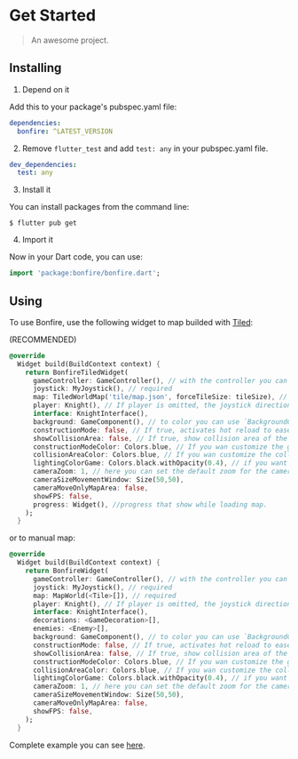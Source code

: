 # Get Started

> An awesome project.

## Installing

1. Depend on it

Add this to your package's pubspec.yaml file:

```yaml
dependencies:
  bonfire: ^LATEST_VERSION
```

2. Remove `flutter_test` and add `test: any` in your pubspec.yaml file.

```yaml
dev_dependencies:
  test: any
```

3. Install it

You can install packages from the command line:

```
$ flutter pub get
```

4. Import it

Now in your Dart code, you can use:

```dart
import 'package:bonfire/bonfire.dart';
```

## Using

To use Bonfire, use the following widget to map builded with [Tiled](https://www.mapeditor.org/):

(RECOMMENDED)

```dart
@override
  Widget build(BuildContext context) {
    return BonfireTiledWidget(
      gameController: GameController(), // with the controller you can listen to all components of the game, control them and or add new ones.
      joystick: MyJoystick(), // required
      map: TiledWorldMap('tile/map.json', forceTileSize: tileSize), // required
      player: Knight(), // If player is omitted, the joystick directional will control the map view, being very useful in the process of building maps
      interface: KnightInterface(),
      background: GameComponent(), // to color you can use `BackgroundColorGame(Colors.blue)` or create your own background (to use parallax for example) extending from `GameComponent`
      constructionMode: false, // If true, activates hot reload to ease the map constructions and draws the grid
      showCollisionArea: false, // If true, show collision area of the elements
      constructionModeColor: Colors.blue, // If you wan customize the grid color.
      collisionAreaColor: Colors.blue, // If you wan customize the collision area color.
      lightingColorGame: Colors.black.withOpacity(0.4), // if you want to add general lighting for the game
      cameraZoom: 1, // here you can set the default zoom for the camera. You can still zoom directly on the camera
      cameraSizeMovementWindow: Size(50,50),
      cameraMoveOnlyMapArea: false,
      showFPS: false,
      progress: Widget(), //progress that show while loading map.
    );
  }
```

or to manual map: 

```dart
@override
  Widget build(BuildContext context) {
    return BonfireWidget(
      gameController: GameController(), // with the controller you can listen to all components of the game, control them and or add new ones.
      joystick: MyJoystick(), // required
      map: MapWorld(<Tile>[]), // required
      player: Knight(), // If player is omitted, the joystick directional will control the map view, being very useful in the process of building maps
      interface: KnightInterface(),
      decorations: <GameDecoration>[],
      enemies: <Enemy>[],
      background: GameComponent(), // to color you can use `BackgroundColorGame(Colors.blue)` or create your own background (to use parallax for example) extending from `GameComponent`
      constructionMode: false, // If true, activates hot reload to ease the map constructions and draws the grid
      showCollisionArea: false, // If true, show collision area of the elements
      constructionModeColor: Colors.blue, // If you wan customize the grid color.
      collisionAreaColor: Colors.blue, // If you wan customize the collision area color.
      lightingColorGame: Colors.black.withOpacity(0.4), // if you want to add general lighting for the game
      cameraZoom: 1, // here you can set the default zoom for the camera. You can still zoom directly on the camera
      cameraSizeMovementWindow: Size(50,50),
      cameraMoveOnlyMapArea: false,
      showFPS: false,
    );
  }
```

Complete example you can see [here](https://github.com/RafaelBarbosatec/bonfire/tree/master/example).